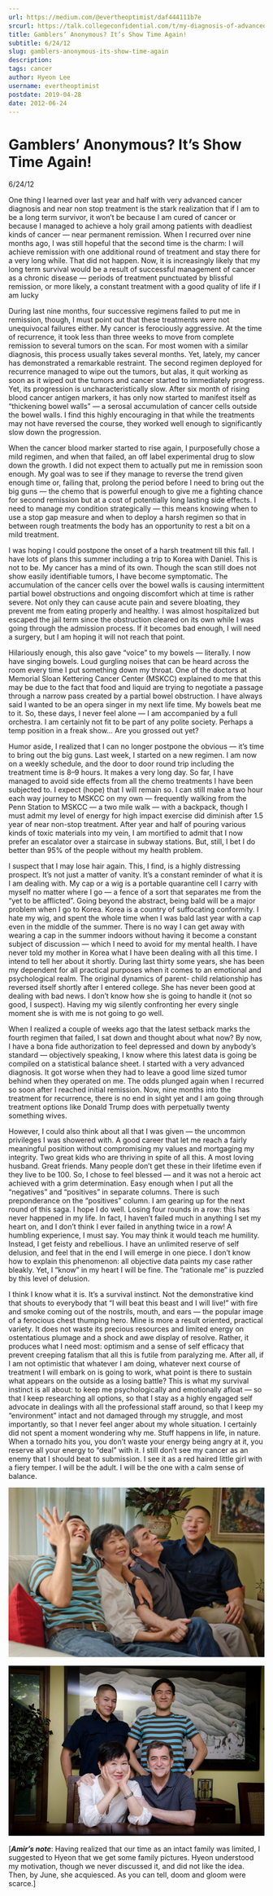 ```yaml
---
url: https://medium.com/@evertheoptimist/daf444111b7e
srcurl: https://talk.collegeconfidential.com/t/my-diagnosis-of-advanced-cancer-how-to-help-my-kids/1013554/1540
title: Gamblers’ Anonymous? It’s Show Time Again!
subtitle: 6/24/12
slug: gamblers-anonymous-its-show-time-again
description: 
tags: cancer
author: Hyeon Lee
username: evertheoptimist
postdate: 2019-04-28
date: 2012-06-24
---
```


# Gamblers’ Anonymous? It’s Show Time Again!

6/24/12

One thing I learned over last year and half with very advanced cancer diagnosis and near non stop treatment is the stark realization that if I am to be a long term survivor, it won’t be because I am cured of cancer or because I managed to achieve a holy grail among patients with deadliest kinds of cancer — near permanent remission. When I recurred over nine months ago, I was still hopeful that the second time is the charm: I will achieve remission with one additional round of treatment and stay there for a very long while. That did not happen. Now, it is increasingly likely that my long term survival would be a result of successful management of cancer as a chronic disease — periods of treatment punctuated by blissful remission, or more likely, a constant treatment with a good quality of life if I am lucky

During last nine months, four successive regimens failed to put me in remission, though, I must point out that these treatments were not unequivocal failures either. My cancer is ferociously aggressive. At the time of recurrence, it took less than three weeks to move from complete remission to several tumors on the scan. For most women with a similar diagnosis, this process usually takes several months. Yet, lately, my cancer has demonstrated a remarkable restraint. The second regimen deployed for recurrence managed to wipe out the tumors, but alas, it quit working as soon as it wiped out the tumors and cancer started to immediately progress. Yet, its progression is uncharacteristically slow. After six month of rising blood cancer antigen markers, it has only now started to manifest itself as “thickening bowel walls” — a serosal accumulation of cancer cells outside the bowel walls. I find this highly encouraging in that while the treatments may not have reversed the course, they worked well enough to significantly slow down the progression.

When the cancer blood marker started to rise again, I purposefully chose a mild regimen, and when that failed, an off label experimental drug to slow down the growth. I did not expect them to actually put me in remission soon enough. My goal was to see if they manage to reverse the trend given enough time or, failing that, prolong the period before I need to bring out the big guns — the chemo that is powerful enough to give me a fighting chance for second remission but at a cost of potentially long lasting side effects. I need to manage my condition strategically — this means knowing when to use a stop gap measure and when to deploy a harsh regimen so that in between rough treatments the body has an opportunity to rest a bit on a mild treatment.

I was hoping I could postpone the onset of a harsh treatment till this fall. I have lots of plans this summer including a trip to Korea with Daniel. This is not to be. My cancer has a mind of its own. Though the scan still does not show easily identifiable tumors, I have become symptomatic. The accumulation of the cancer cells over the bowel walls is causing intermittent partial bowel obstructions and ongoing discomfort which at time is rather severe. Not only they can cause acute pain and severe bloating, they prevent me from eating properly and healthy. I was almost hospitalized but escaped the jail term since the obstruction cleared on its own while I was going through the admission process. If it becomes bad enough, I will need a surgery, but I am hoping it will not reach that point.

Hilariously enough, this also gave “voice” to my bowels — literally. I now have singing bowels. Loud gurgling noises that can be heard across the room every time I put something down my throat. One of the doctors at Memorial Sloan Kettering Cancer Center (MSKCC) explained to me that this may be due to the fact that food and liquid are trying to negotiate a passage through a narrow pass created by a partial bowel obstruction. I have always said I wanted to be an opera singer in my next life time. My bowels beat me to it. So, these days, I never feel alone — I am accompanied by a full orchestra. I am certainly not fit to be part of any polite society. Perhaps a temp position in a freak show… Are you grossed out yet?

Humor aside, I realized that I can no longer postpone the obvious — it’s time to bring out the big guns. Last week, I started on a new regimen. I am now on a weekly schedule, and the door to door round trip including the treatment time is 8–9 hours. It makes a very long day. So far, I have managed to avoid side effects from all the chemo treatments I have been subjected to. I expect (hope) that I will remain so. I can still make a two hour each way journey to MSKCC on my own — frequently walking from the Penn Station to MSKCC — a two mile walk — with a backpack, though I must admit my level of energy for high impact exercise did diminish after 1.5 year of near non-stop treatment. After year and half of pouring various kinds of toxic materials into my vein, I am mortified to admit that I now prefer an escalator over a staircase in subway stations. But, still, I bet I do better than 95% of the people without my health problem.

I suspect that I may lose hair again. This, I find, is a highly distressing prospect. It’s not just a matter of vanity. It’s a constant reminder of what it is I am dealing with. My cap or a wig is a portable quarantine cell I carry with myself no matter where I go — a fence of a sort that separates me from the “yet to be afflicted”. Going beyond the abstract, being bald will be a major problem when I go to Korea. Korea is a country of suffocating conformity. I hate my wig, and spent the whole time when I was bald last year with a cap even in the middle of the summer. There is no way I can get away with wearing a cap in the summer indoors without having it become a constant subject of discussion — which I need to avoid for my mental health. I have never told my mother in Korea what I have been dealing with all this time. I intend to tell her about it shortly. During last thirty some years, she has been my dependent for all practical purposes when it comes to an emotional and psychological realm. The original dynamics of parent- child relationship has reversed itself shortly after I entered college. She has never been good at dealing with bad news. I don’t know how she is going to handle it (not so good, I suspect). Having my wig silently confronting her every single moment she is with me is not going to go well.

When I realized a couple of weeks ago that the latest setback marks the fourth regimen that failed, I sat down and thought about what now? By now, I have a bona fide authorization to feel depressed and down by anybody’s standard — objectively speaking, I know where this latest data is going be compiled on a statistical balance sheet. I started with a very advanced diagnosis. It got worse when they had to leave a good lime sized tumor behind when they operated on me. The odds plunged again when I recurred so soon after I reached initial remission. Now, nine months into the treatment for recurrence, there is no end in sight yet and I am going through treatment options like Donald Trump does with perpetually twenty something wives.

However, I could also think about all that I was given — the uncommon privileges I was showered with. A good career that let me reach a fairly meaningful position without compromising my values and mortgaging my integrity. Two great kids who are thriving in spite of all this. A most loving husband. Great friends. Many people don’t get these in their lifetime even if they live to be 100. So, I chose to feel blessed — and it was not a heroic act achieved with a grim determination. Easy enough when I put all the “negatives” and “positives” in separate columns. There is such preponderance on the “positives” column. I am gearing up for the next round of this saga. I hope I do well. Losing four rounds in a row: this has never happened in my life. In fact, I haven’t failed much in anything I set my heart on, and I don’t think I ever failed in anything twice in a row! A humbling experience, I must say. You may think it would teach me humility. Instead, I get feisty and rebellious. I have an unlimited reserve of self delusion, and feel that in the end I will emerge in one piece. I don’t know how to explain this phenomenon: all objective data paints my case rather bleakly. Yet, I “know” in my heart I will be fine. The “rationale me” is puzzled by this level of delusion.

I think I know what it is. It’s a survival instinct. Not the demonstrative kind that shouts to everybody that “I will beat this beast and I will live!” with fire and smoke coming out of the nostrils, mouth, and ears — the popular image of a ferocious chest thumping hero. Mine is more a result oriented, practical variety. It does not waste its precious resources and limited energy on ostentatious plumage and a shock and awe display of resolve. Rather, it produces what I need most: optimism and a sense of self efficacy that prevent creeping fatalism that all this is futile from paralyzing me. After all, if I am not optimistic that whatever I am doing, whatever next course of treatment I will embark on is going to work, what point is there to sustain what appears on the outside as a losing battle? This is what my survival instinct is all about: to keep me psychologically and emotionally afloat — so that I keep researching all options, so that I stay as a highly engaged self advocate in dealings with all the professional staff around, so that I keep my “environment” intact and not damaged through my struggle, and most importantly, so that I never feel anger about my whole situation. I certainly did not spent a moment wondering why me. Stuff happens in life, in nature. When a tornado hits you, you don’t waste your energy being angry at it, you reserve all your energy to “deal” with it. I still don’t see my cancer as an enemy that I should beat to submission. I see it as a red haired little girl with a fiery temper. I will be the adult. I will be the one with a calm sense of balance.

![](./assets/1*y11KYJ8szWvROoGyypv_nQ.png)

![](./assets/1*6MdZRoeyHp1O7D3gqV5qyw.png)

[***Amir’s note***: Having realized that our time as an intact family was limited, I suggested to Hyeon that we get some family pictures. Hyeon understood my motivation, though we never discussed it, and did not like the idea. Then, by June, she acquiesced. As you can tell, doom and gloom were scarce.]
